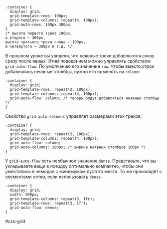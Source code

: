 ```
.container {
  display: grid;
  grid-template-rows: 100px;
  grid-template-columns: repeat(4, 100px);
  grid-auto-rows: 100px 300px; 
}
/* высота первого трека 100px, 
а второго — 300px, 
высота третьего трека снова — 100px, 
а четвёртого — 300px и т.д. */ 
```

В прошлом уроке вы увидели, что неявные треки добавляются снизу сразу после явных. Этим поведением можно управлять свойством `grid-auto-flow`. По умолчанию его значение `row`. Чтобы вместо строк добавлялись неявные столбцы, нужно его поменять на `column`:

```
.container {
  display: grid;
  grid-template-rows: repeat(2, 100px);
  grid-template-columns: repeat(4, 100px);
  grid-auto-flow: column; /* теперь будут добавляться неявные столбцы */
} 
```

Свойство `grid-auto-columns` управляет размерами этих треков:

```
.container {
  display: grid;
  grid-template-rows: repeat(2, 100px);
  grid-template-columns: repeat(4, 100px);
  grid-auto-flow: column;
  grid-auto-columns: 100px; /* ширина неявных столбцов 100px */
} 
```

У `grid-auto-flow` есть необычное значение `dense`. Представьте, что вы укладываете вещи в поездку оптимально компактно, чтобы они уместились в чемодан с минимумом пустого места. То же произойдёт с элементами сетки, если использовать `dense`.

```
.container {
  display: grid;
  width: 500px;
  grid-template-columns: repeat(3, 1fr);
  grid-template-rows: repeat(3, 1fr);
  grid-auto-flow: dense;
} 
```

#css-grid